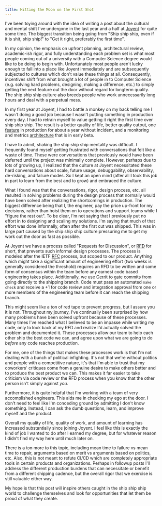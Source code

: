 ```yaml
---
title: Hitting the Moon on the First Shot
---
```


I've been toying around with the idea of writing a post about the cultural
and mental shift I've undergone in the last year and a half at
[Joyent](https://www.joyent.com) for quite some time. The biggest transition
being going from "Ship ship ship, even if it is shit, ship ship!" to "Get it
right, preferably the first time".

In my opinion, the emphasis on upfront planning, architectural review,
academic-ish rigor, and fully understanding each problem set is what most people
coming out of a university with a Computer Science degree would like to be doing
to begin with. Unfortunately most people aren't lucky enough to fall into a
place like Joyent immediately and are subsequently subjected to cultures which
don't value these things at all. Consequently, incentives shift from what
brought a lot of people in to Computer Science (e.g. solving hard problems,
designing, making a difference, etc.) to simply getting the next feature out the
door without regard for longterm quality. The ship ship ship culture also breeds
people who work unnecessarily long hours and deal with a perpetual mess.

In my first year at Joyent, I had to battle a monkey on my back telling me
I wasn't doing a good job because I wasn't putting something in production every
day. I had to retrain myself to value getting it right the first time over ship
ship ship. The result is a better quality of life, better quality output, one
[feature](https://github.com/joyent/rfd/blob/master/rfd/0005/README.md) in
production for about a year without incident, and a monitoring and metrics
[architecture](https://github.com/joyent/rfd/blob/master/rfd/0027/README.md)
that is in early beta.

I have to admit, shaking the ship ship ship mentality was difficult. I
frequently found myself getting frustrated with conversations that felt like
a waste of time. These were conversations that previously would have been
deferred until the project was minimally complete. However, perhaps due to lots
of growing up, I realized that the culture at Joyent necessitated these hard
conversations about scale, future usage, debuggability, observability,
de-risking, and failure modes. So I kept an open mind (after all I took this job
in part to learn from the best and to grow) and embraced the culture.

What I found was that the conversations, rigor, design process, etc. all
resulted in solving problems during the design process that normally would have
been solved after realizing the shortcomings in production. The biggest
difference being that I, the engineer, pay the price up-front for my decisions,
rather than hoist them on to operations and support teams while I "figure the
rest out". To be clear, I'm not saying that I previously put no effort in to
designing and scaling my solutions. I'm saying that much of that effort
was done informally, often after the first cut was shipped. This was in large
part caused by the ship ship ship culture pressuring me to get my work out the
door as fast as possible.

At Joyent we have a process called "Requests for Discussion", or
[RFD](https://github.com/joyent/rfd) for short, that prevents such informal
design processes. The process is modeled after the
IETF [RFC](https://en.wikipedia.org/wiki/Request_for_Comments) process, but
scoped to our product. Anything which might take a significant amount of
engineering effort (two weeks is generally considered the threshold) requires an
RFD to be written and some form of consensus within the team before any earnest
code based engineering takes place. Additionally, we use
[Gerrit](https://www.gerritcodereview.com/) to gate commits from going directly
to the shipping branch. Code must pass an automated `make check` and receive a
+1 for code review and integration approval from one or more members of the
engineering team before it can reach the shipping branch.

This might seem like a ton of red tape to prevent progress, but I assure you it
is not. Throughout my journey, I've continually been surprised by how many
problems have been solved upfront because of these processes. Many times I've
reached what I believed to be an impasse while writing my code, only to look
back at my RFD and realize I'd actually solved the problem and documented it.
These processes allow our team to help each other ship the best code we can, and
agree upon what we are going to do _before_ any code reaches production.

For me, one of the things that makes these processes work is that I'm not
dealing with a bunch of political infighting. It's not that we're without
politics and people with a competitive nature, it's that I'm able to trust that
my coworkers' critiques come from a genuine desire to make others better and to
produce the best product we can. This makes it far easier to take criticism via
code review or the RFD process when you know that the other person isn't simply
against _you_.

Furthermore, it is quite helpful that I'm working with a team of very
accomplished engineers. This aids me in checking my ego at the door. I don't
need to feel like I'm conceding ground by admitting I don't know something.
Instead, I can ask the dumb questions, learn, and improve myself and the
product.

Overall my quality of life, quality of work, and amount of learning has
increased substantially since joining Joyent. I feel like this is exactly the
kind of job I wanted to do after I earned my degree, but for whatever reason I
didn't find my way here until much later on.

There is a ton more to this topic, including mean time to failure vs mean time
to repair, arguments based on merit vs arguments based on politics, etc. Also,
this is not meant to refute CI/CD which are completely appropriate tools in
certain products and organizations. Perhaps in followup posts I'll address the
different production burdens that can necessitate or benefit from a different
shipping cadence, but the overall rigor that we exercise is still valuable
either way.

My hope is that this post will inspire others caught in the ship ship ship world
to challenge themselves and look for opportunities that let them be proud
of what they create.

